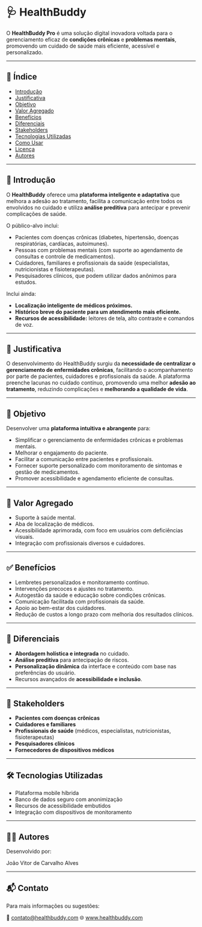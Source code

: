 # 🩺 HealthBuddy

O **HealthBuddy Pro** é uma solução digital inovadora voltada para o gerenciamento eficaz de **condições crônicas** e **problemas mentais**, promovendo um cuidado de saúde mais eficiente, acessível e personalizado.

---

## 📘 Índice

- [Introdução](#introdução)
- [Justificativa](#justificativa)
- [Objetivo](#objetivo)
- [Valor Agregado](#valor-agregado)
- [Benefícios](#benefícios)
- [Diferenciais](#diferenciais)
- [Stakeholders](#stakeholders)
- [Tecnologias Utilizadas](#tecnologias-utilizadas)
- [Como Usar](#como-usar)
- [Licença](#licença)
- [Autores](#autores)

---

## 📌 Introdução

O **HealthBuddy** oferece uma **plataforma inteligente e adaptativa** que melhora a adesão ao tratamento, facilita a comunicação entre todos os envolvidos no cuidado e utiliza **análise preditiva** para antecipar e prevenir complicações de saúde.

O público-alvo inclui:
- Pacientes com doenças crônicas (diabetes, hipertensão, doenças respiratórias, cardíacas, autoimunes).
- Pessoas com problemas mentais (com suporte ao agendamento de consultas e controle de medicamentos).
- Cuidadores, familiares e profissionais da saúde (especialistas, nutricionistas e fisioterapeutas).
- Pesquisadores clínicos, que podem utilizar dados anônimos para estudos.

Inclui ainda:
- **Localização inteligente de médicos próximos.**
- **Histórico breve do paciente para um atendimento mais eficiente.**
- **Recursos de acessibilidade:** leitores de tela, alto contraste e comandos de voz.

---

## 🧠 Justificativa

O desenvolvimento do HealthBuddy surgiu da **necessidade de centralizar o gerenciamento de enfermidades crônicas**, facilitando o acompanhamento por parte de pacientes, cuidadores e profissionais da saúde. A plataforma preenche lacunas no cuidado contínuo, promovendo uma melhor **adesão ao tratamento**, reduzindo complicações e **melhorando a qualidade de vida**.

---

## 🎯 Objetivo

Desenvolver uma **plataforma intuitiva e abrangente** para:

- Simplificar o gerenciamento de enfermidades crônicas e problemas mentais.
- Melhorar o engajamento do paciente.
- Facilitar a comunicação entre pacientes e profissionais.
- Fornecer suporte personalizado com monitoramento de sintomas e gestão de medicamentos.
- Promover acessibilidade e agendamento eficiente de consultas.

---

## 💎 Valor Agregado

- Suporte à saúde mental.
- Aba de localização de médicos.
- Acessibilidade aprimorada, com foco em usuários com deficiências visuais.
- Integração com profissionais diversos e cuidadores.

---

## ✅ Benefícios

- Lembretes personalizados e monitoramento contínuo.
- Intervenções precoces e ajustes no tratamento.
- Autogestão da saúde e educação sobre condições crônicas.
- Comunicação facilitada com profissionais da saúde.
- Apoio ao bem-estar dos cuidadores.
- Redução de custos a longo prazo com melhoria dos resultados clínicos.

---

## 🌟 Diferenciais

- **Abordagem holística e integrada** no cuidado.
- **Análise preditiva** para antecipação de riscos.
- **Personalização dinâmica** da interface e conteúdo com base nas preferências do usuário.
- Recursos avançados de **acessibilidade e inclusão**.

---

## 👥 Stakeholders

- **Pacientes com doenças crônicas**
- **Cuidadores e familiares**
- **Profissionais de saúde** (médicos, especialistas, nutricionistas, fisioterapeutas)
- **Pesquisadores clínicos**
- **Fornecedores de dispositivos médicos**

---

## 🛠 Tecnologias Utilizadas

- Plataforma mobile híbrida
- Banco de dados seguro com anonimização
- Recursos de acessibilidade embutidos
- Integração com dispositivos de monitoramento

---

## 👨‍💻 Autores
Desenvolvido por:

João Vitor de Carvalho Alves

---

## 📬 Contato
Para mais informações ou sugestões:

📧 contato@healthbuddy.com
🌐 www.healthbuddy.com
